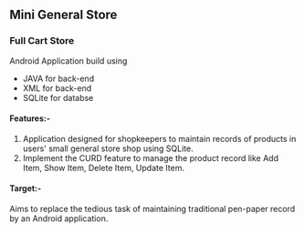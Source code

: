 ## Mini General Store

### Full Cart Store

Android Application build using 
- JAVA for back-end
- XML for back-end
- SQLite for databse

#### Features:-
1) Application designed for shopkeepers to maintain records of products in users' small general store shop using SQLite.
2) Implement the CURD feature to manage the product record like Add Item, Show Item, Delete Item, Update Item.

#### Target:-
Aims to replace the tedious task of maintaining traditional pen-paper record by an Android application.

